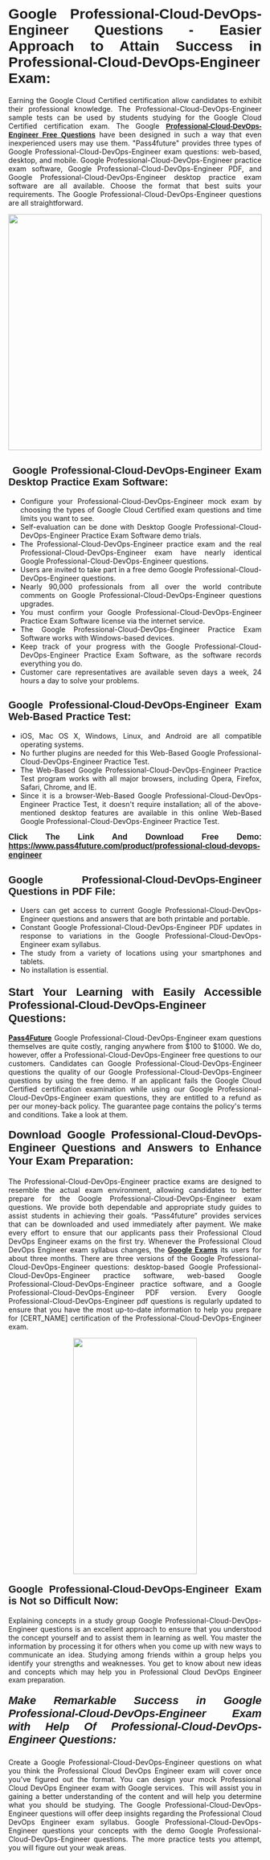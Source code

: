 <h1 style="text-align: justify;"><span style="font-family:Tahoma,Geneva,sans-serif;"><strong>Google Professional-Cloud-DevOps-Engineer Questions - Easier Approach to Attain Success in Professional-Cloud-DevOps-Engineer Exam:</strong></span></h1>

<p style="text-align: justify;">Earning the Google Cloud Certified certification allow candidates to exhibit their professional knowledge. The Professional-Cloud-DevOps-Engineer sample tests can be used by students studying for the Google Cloud Certified certification exam. The Google <a href="https://www.pass4future.com/questions/google/professional-cloud-devops-engineer" target="_blank"><span style="font-family:Tahoma,Geneva,sans-serif;"><strong>Professional-Cloud-DevOps-Engineer Free Questions</strong></span></a> have been designed in such a way that even inexperienced users may use them. "Pass4future" provides three types of Google Professional-Cloud-DevOps-Engineer exam questions: web-based, desktop, and mobile. Google Professional-Cloud-DevOps-Engineer practice exam software, Google Professional-Cloud-DevOps-Engineer PDF, and Google Professional-Cloud-DevOps-Engineer desktop practice exam software are all available. Choose the format that best suits your requirements. The Google Professional-Cloud-DevOps-Engineer questions are all straightforward.</p>

<p style="text-align: justify;"><a href="https://www.pass4future.com/product/professional-cloud-devops-engineer" target="_blank"><img alt="" src="https://lh3.googleusercontent.com/pw/AM-JKLU5_aushiRQbaoUdVonD_1om6esFnUm_j21jdeI1V3aesz_ETcO2Y8QVj0ZamD1vJ__MzXKNoh3XzzrDTXgudBuMwEatvdphNwcixeZDIncATvFdVanIchOfqVuIJHbWkG03KYMH2pwXnb7WaAnvI3g=w1366-h490-no?authuser=0" style="width: 100%; height: 470px;" /></a></p>

<h2 style="text-align: justify;"><strong><span style="font-family:Tahoma,Geneva,sans-serif;"><span style="font-size:20px;"> Google Professional-Cloud-DevOps-Engineer Exam Desktop Practice Exam Software:</span></span></strong></h2>

<ul>
	<li style="text-align: justify;">Configure your Professional-Cloud-DevOps-Engineer mock exam by choosing the types of Google Cloud Certified exam questions and time limits you want to see.</li>
	<li style="text-align: justify;">Self-evaluation can be done with Desktop Google Professional-Cloud-DevOps-Engineer Practice Exam Software demo trials.</li>
	<li style="text-align: justify;">The Professional-Cloud-DevOps-Engineer practice exam and the real Professional-Cloud-DevOps-Engineer exam have nearly identical Google Professional-Cloud-DevOps-Engineer questions.</li>
	<li style="text-align: justify;">Users are invited to take part in a free demo Google Professional-Cloud-DevOps-Engineer questions.</li>
	<li style="text-align: justify;">Nearly 90,000 professionals from all over the world contribute comments on Google Professional-Cloud-DevOps-Engineer questions upgrades.</li>
	<li style="text-align: justify;">You must confirm your Google Professional-Cloud-DevOps-Engineer Practice Exam Software license via the internet service.</li>
	<li style="text-align: justify;">The Google Professional-Cloud-DevOps-Engineer Practice Exam Software works with Windows-based devices.</li>
	<li style="text-align: justify;">Keep track of your progress with the Google Professional-Cloud-DevOps-Engineer Practice Exam Software, as the software records everything you do.</li>
	<li style="text-align: justify;">Customer care representatives are available seven days a week, 24 hours a day to solve your problems.</li>
</ul>

<h2 style="text-align: justify;"><span style="font-family:Tahoma,Geneva,sans-serif;"><strong><span style="font-size:20px;">Google Professional-Cloud-DevOps-Engineer Exam Web-Based Practice Test:</span></strong></span></h2>

<ul>
	<li style="text-align: justify;">iOS, Mac OS X, Windows, Linux, and Android are all compatible operating systems.</li>
	<li style="text-align: justify;">No further plugins are needed for this Web-Based Google Professional-Cloud-DevOps-Engineer Practice Test.</li>
	<li style="text-align: justify;">The Web-Based Google Professional-Cloud-DevOps-Engineer Practice Test program works with all major browsers, including Opera, Firefox, Safari, Chrome, and IE.</li>
	<li style="text-align: justify;">Since it is a browser-Web-Based Google Professional-Cloud-DevOps-Engineer Practice Test, it doesn't require installation; all of the above-mentioned desktop features are available in this online Web-Based Google Professional-Cloud-DevOps-Engineer Practice Test.</li>
</ul>

<p style="text-align: justify;"><span style="font-family:Tahoma,Geneva,sans-serif;"><span style="font-size:16px;"><strong>Click The Link And Download Free Demo:</strong></span></span> <a href="https://www.pass4future.com/product/professional-cloud-devops-engineer" target="_blank"><span style="font-family:Tahoma,Geneva,sans-serif;"><span style="font-size:16px;"><strong>https://www.pass4future.com/product/professional-cloud-devops-engineer</strong></span></span></a></p>

<h2 style="text-align: justify;"><strong><span style="font-family:Tahoma,Geneva,sans-serif;"><span style="font-size:20px;">Google Professional-Cloud-DevOps-Engineer Questions in PDF File:</span></span></strong></h2>

<ul>
	<li style="text-align: justify;">Users can get access to current Google Professional-Cloud-DevOps-Engineer questions and answers that are both printable and portable.</li>
	<li style="text-align: justify;">Constant Google Professional-Cloud-DevOps-Engineer PDF updates in response to variations in the Google Professional-Cloud-DevOps-Engineer exam syllabus.</li>
	<li style="text-align: justify;">The study from a variety of locations using your smartphones and tablets.</li>
	<li style="text-align: justify;">No installation is essential.</li>
</ul>

<h3 style="text-align: justify;"><span style="font-family:Tahoma,Geneva,sans-serif;"><strong><span style="font-size:22px;">Start Your Learning with Easily Accessible Professional-Cloud-DevOps-Engineer Questions:</span></strong></span></h3>

<p style="text-align: justify;"><strong><a href="https://www.pass4future.com/" target="_blank">Pass4Future</a></strong> Google Professional-Cloud-DevOps-Engineer exam questions themselves are quite costly, ranging anywhere from $100 to $1000. We do, however, offer a Professional-Cloud-DevOps-Engineer free questions to our customers. Candidates can Google Professional-Cloud-DevOps-Engineer questions the quality of our Google Professional-Cloud-DevOps-Engineer questions by using the free demo. If an applicant fails the Google Cloud Certified certification examination while using our Google Professional-Cloud-DevOps-Engineer exam questions, they are entitled to a refund as per our money-back policy. The guarantee page contains the policy's terms and conditions. Take a look at them.</p>

<h4 style="text-align: justify;"><strong><span style="font-family:Tahoma,Geneva,sans-serif;"><span style="font-size:22px;">Download Google Professional-Cloud-DevOps-Engineer Questions and Answers to Enhance Your Exam Preparation:</span></span></strong></h4>

<p style="text-align: justify;">The Professional-Cloud-DevOps-Engineer practice exams are designed to resemble the actual exam environment, allowing candidates to better prepare for the Google Professional-Cloud-DevOps-Engineer exam questions. We provide both dependable and appropriate study guides to assist students in achieving their goals. “Pass4future” provides services that can be downloaded and used immediately after payment. We make every effort to ensure that our applicants pass their Professional Cloud DevOps Engineer exams on the first try. Whenever the Professional Cloud DevOps Engineer exam syllabus changes, the <strong><a href="https://www.pass4future.com/google" target="_blank">Google Exams</a></strong> its users for about three months. There are three versions of the Google Professional-Cloud-DevOps-Engineer questions: desktop-based Google Professional-Cloud-DevOps-Engineer practice software, web-based Google Professional-Cloud-DevOps-Engineer practice software, and a Google Professional-Cloud-DevOps-Engineer PDF version. Every Google Professional-Cloud-DevOps-Engineer pdf questions is regularly updated to ensure that you have the most up-to-date information to help you prepare for [CERT_NAME] certification of the Professional-Cloud-DevOps-Engineer exam.</p>

<p style="text-align: center;"><a href="https://www.pass4future.com/product/professional-cloud-devops-engineer" target="_blank"><img alt="" src="https://lh3.googleusercontent.com/pw/AM-JKLV3yUm3jiqqIo1xIsj1VJ_UeysYexQY-pRYO0rIFl3vg11QZioN-gzffpw2AfKqFynWuvoXOreWrWS0swpr4xmOSWfwII2jvatteuqrfxiWGFBSHPiZUCoi33jqeymK5dmu-0enyX6tayRCAMHw05jv=s617-no?authuser=0" style="width: 70%; height: 470px;" /></a></p>

<h4 style="text-align: justify;"><strong><span style="font-family:Tahoma,Geneva,sans-serif;"><span style="font-size:20px;">Google Professional-Cloud-DevOps-Engineer Exam is Not so Difficult Now:</span></span></strong></h4>

<p style="text-align: justify;">Explaining concepts in a study group Google Professional-Cloud-DevOps-Engineer questions is an excellent approach to ensure that you understood the concept yourself and to assist them in learning as well. You master the information by processing it for others when you come up with new ways to communicate an idea. Studying among friends within a group helps you identify your strengths and weaknesses. You get to know about new ideas and concepts <span style="font-family:Tahoma,Geneva,sans-serif;">which may help you in Professional Cloud DevOps Engineer exam preparation.</span></p>

<h5 style="text-align: justify;"><span style="font-family:Tahoma,Geneva,sans-serif;"><span style="font-size:22px;"><strong>Make Remarkable Success in Google Professional-Cloud-DevOps-Engineer Exam with Help Of Professional-Cloud-DevOps-Engineer Questions:</strong></span></span></h5>

<p style="text-align: justify;">Create a Google Professional-Cloud-DevOps-Engineer questions on what you think the Professional Cloud DevOps Engineer exam will cover once you've figured out the format. You can design your mock Professional Cloud DevOps Engineer exam with Google services.  This will assist you in gaining a better understanding of the content and will help you determine what you should be studying. The Google Professional-Cloud-DevOps-Engineer questions will offer deep insights regarding the Professional Cloud DevOps Engineer exam syllabus. Google Professional-Cloud-DevOps-Engineer questions your concepts with the demo Google Professional-Cloud-DevOps-Engineer questions. The more practice tests you attempt, you will figure out your weak areas.</p>
